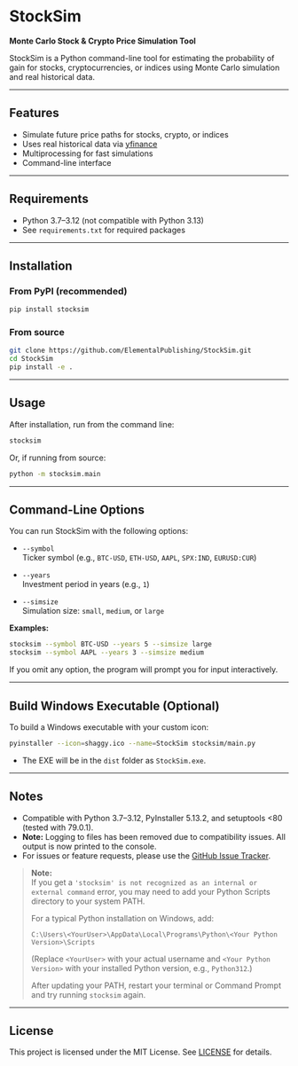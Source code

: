# StockSim

**Monte Carlo Stock & Crypto Price Simulation Tool**

StockSim is a Python command-line tool for estimating the probability of gain for stocks, cryptocurrencies, or indices using Monte Carlo simulation and real historical data.

---

## Features

- Simulate future price paths for stocks, crypto, or indices
- Uses real historical data via [yfinance](https://github.com/ranaroussi/yfinance)
- Multiprocessing for fast simulations
- Command-line interface

---

## Requirements

- Python 3.7–3.12 (not compatible with Python 3.13)
- See `requirements.txt` for required packages

---

## Installation

### From PyPI (recommended)

```sh
pip install stocksim
```

### From source

```sh
git clone https://github.com/ElementalPublishing/StockSim.git
cd StockSim
pip install -e .
```

---

## Usage

After installation, run from the command line:

```sh
stocksim
```

Or, if running from source:

```sh
python -m stocksim.main
```

---

## Command-Line Options

You can run StockSim with the following options:

- `--symbol`  
  Ticker symbol (e.g., `BTC-USD`, `ETH-USD`, `AAPL`, `SPX:IND`, `EURUSD:CUR`)

- `--years`  
  Investment period in years (e.g., `1`)

- `--simsize`  
  Simulation size: `small`, `medium`, or `large`

**Examples:**

```sh
stocksim --symbol BTC-USD --years 5 --simsize large
stocksim --symbol AAPL --years 3 --simsize medium
```

If you omit any option, the program will prompt you for input interactively.

---

## Build Windows Executable (Optional)

To build a Windows executable with your custom icon:

```sh
pyinstaller --icon=shaggy.ico --name=StockSim stocksim/main.py
```

- The EXE will be in the `dist` folder as `StockSim.exe`.

---

## Notes

- Compatible with Python 3.7–3.12, PyInstaller 5.13.2, and setuptools <80 (tested with 79.0.1).
- **Note:** Logging to files has been removed due to compatibility issues. All output is now printed to the console.
- For issues or feature requests, please use the [GitHub Issue Tracker](https://github.com/ElementalPublishing/StockSim/issues).

> **Note:**  
> If you get a `'stocksim' is not recognized as an internal or external command` error, you may need to add your Python Scripts directory to your system PATH.
>
> For a typical Python installation on Windows, add:
> ```
> C:\Users\<YourUser>\AppData\Local\Programs\Python\<Your Python Version>\Scripts
> ```
> (Replace `<YourUser>` with your actual username and `<Your Python Version>` with your installed Python version, e.g., `Python312`.)
>
> After updating your PATH, restart your terminal or Command Prompt and try running `stocksim` again.

---

## License

This project is licensed under the MIT License. See [LICENSE](LICENSE) for details.
